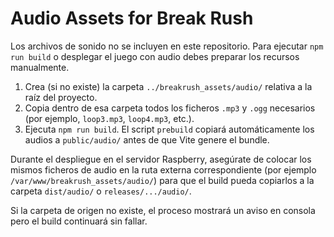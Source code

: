 # Audio Assets for Break Rush

Los archivos de sonido no se incluyen en este repositorio. Para ejecutar `npm run build` o desplegar el juego con audio debes preparar los recursos manualmente.

1. Crea (si no existe) la carpeta `../breakrush_assets/audio/` relativa a la raíz del proyecto.
2. Copia dentro de esa carpeta todos los ficheros `.mp3` y `.ogg` necesarios (por ejemplo, `loop3.mp3`, `loop4.mp3`, etc.).
3. Ejecuta `npm run build`. El script `prebuild` copiará automáticamente los audios a `public/audio/` antes de que Vite genere el bundle.

Durante el despliegue en el servidor Raspberry, asegúrate de colocar los mismos ficheros de audio en la ruta externa correspondiente (por ejemplo `/var/www/breakrush_assets/audio/`) para que el build pueda copiarlos a la carpeta `dist/audio/` o `releases/.../audio/`.

Si la carpeta de origen no existe, el proceso mostrará un aviso en consola pero el build continuará sin fallar.
